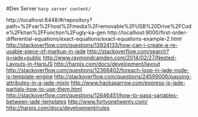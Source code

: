 #Dev Server
`harp server content/`


http://localhost:8448/#/repository?path=%2Fvar%2Fhost%2Fmedia%2Fremovable%2FUSB%20Drive%2FCode%2Fkhan%2FFunction%2Fugly-ka-gen
http://localhost:9000/first-order-differential-equations/exact-equations/exact-equations-example-2.html
http://stackoverflow.com/questions/13924133/how-can-i-create-a-re-usable-piece-of-markup-in-jade
http://stackoverflow.com/search?q=jade+public
http://www.raymondcamden.com/2014/02/27/Nested-Layouts-in-HarpJS
http://harpjs.com/docs/development/layout
http://stackoverflow.com/questions/12366402/foreach-loop-in-jade-node-js-template-engine
http://stackoverflow.com/questions/24599006/passing-attributes-in-a-jade-mixin
http://www.hacksparrow.com/express-js-jade-partials-how-to-use-them.html
http://stackoverflow.com/questions/12646451/how-to-pass-variables-between-jade-templates
http://www.fortyonetwenty.com/
http://harpjs.com/docs/development/rules

